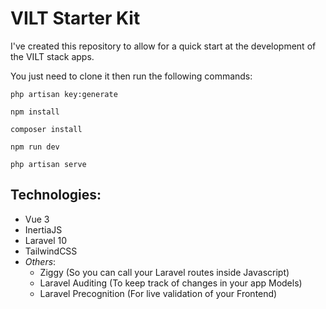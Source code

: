 # VILT Starter Kit

I've created this repository to allow for a quick start at the development of the VILT stack apps.

You just need to clone it then run the following commands:

`php artisan key:generate`

`npm install`

`composer install`

`npm run dev`

`php artisan serve`

## Technologies:

-   Vue 3
-   InertiaJS
-   Laravel 10
-   TailwindCSS
-   _Others_:
    -   Ziggy (So you can call your Laravel routes inside Javascript)
    -   Laravel Auditing (To keep track of changes in your app Models)
    -   Laravel Precognition (For live validation of your Frontend)
